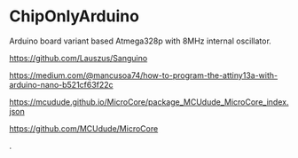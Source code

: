 # ChipOnlyArduino
Arduino board variant based Atmega328p with 8MHz internal oscillator.

https://github.com/Lauszus/Sanguino

https://medium.com/@mancusoa74/how-to-program-the-attiny13a-with-arduino-nano-b521cf63f22c

https://mcudude.github.io/MicroCore/package_MCUdude_MicroCore_index.json

https://github.com/MCUdude/MicroCore

.